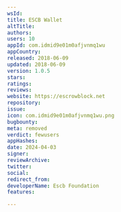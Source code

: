 ```yaml
---
wsId: 
title: ESCB Wallet
altTitle: 
authors: 
users: 10
appId: com.idmid9e01m0afjvnmq1wu
appCountry: 
released: 2018-06-09
updated: 2018-06-09
version: 1.0.5
stars: 
ratings: 
reviews: 
website: https://escrowblock.net
repository: 
issue: 
icon: com.idmid9e01m0afjvnmq1wu.png
bugbounty: 
meta: removed
verdict: fewusers
appHashes: 
date: 2024-04-03
signer: 
reviewArchive: 
twitter: 
social: 
redirect_from: 
developerName: Escb Foundation
features: 

---
```


